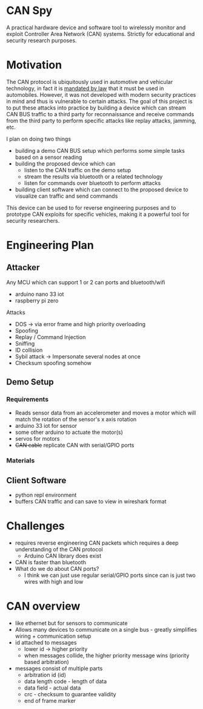 # CAN Spy

A practical hardware device and software tool to wirelessly monitor and exploit Controller Area Network (CAN) systems. Strictly for educational and security research purposes.

# Motivation

The CAN protocol is ubiquitously used in automotive and vehicular technology, in fact it is [mandated by law](https://law.stackexchange.com/questions/1317/since-when-is-can-bus-mandatory-for-new-vehicles) that it must be used in automobiles. However, it was not developed with modern security practices in mind and thus is vulnerable to certain attacks. The goal of this project is to put these attacks into practice by building a device which can stream CAN BUS traffic to a third party for reconnaissance and receive commands from the third party to perform specific attacks like replay attacks, jamming, etc.  

I plan on doing two things
- building a demo CAN BUS setup which performs some simple tasks based on a sensor reading
- building the proposed device which can
	- listen to the CAN traffic on the demo setup
	- stream the results via bluetooth or a related technology
	- listen for commands over bluetooth to perform attacks
- building client software which can connect to the proposed device to visualize can traffic and send commands

This device can be used to for reverse engineering purposes and to prototype CAN exploits for specific vehicles, making it a powerful tool for security researchers.

# Engineering Plan

## Attacker
Any MCU which can support 1 or 2 can ports and bluetooth/wifi
- arduino nano 33 iot
- raspberry pi zero

Attacks
- DOS -> via error frame and high priority overloading
- Spoofing
- Replay / Command Injection
- Sniffing
- ID collision
- Sybil attack -> Impersonate several nodes at once
- Checksum spoofing somehow

## Demo Setup

### Requirements
- Reads sensor data from an accelerometer and moves a motor which will match the rotation of the sensor's x axis rotation
- arduino 33 iot for sensor
- some other arduino to actuate the motor(s)
- servos for motors
- ~~CAN cable~~ replicate CAN with serial/GPIO ports

### Materials
## Client Software
- python repl environment
- buffers CAN traffic and can save to view in wireshark format

# Challenges
- requires reverse engineering CAN packets which requires a deep understanding of the CAN protocol
	- Arduino CAN library does exist
- CAN is faster than bluetooth
- What do we do about CAN ports?
	- I think we can just use regular serial/GPIO ports since can is just two wires with high and low

# CAN overview

- like ethernet but for sensors to communicate
- Allows many devices to communicate on a single bus - greatly simplifies wiring + communication setup
- id attached to messages
	- lower id -> higher priority
	- when messages collide, the higher priority message wins (priority based arbitration)
- messages consist of multiple parts
	- arbitration id (id)
	- data length code - length of data
	- data field - actual data
	- crc - checksum to guarantee validity
	- end of frame marker

